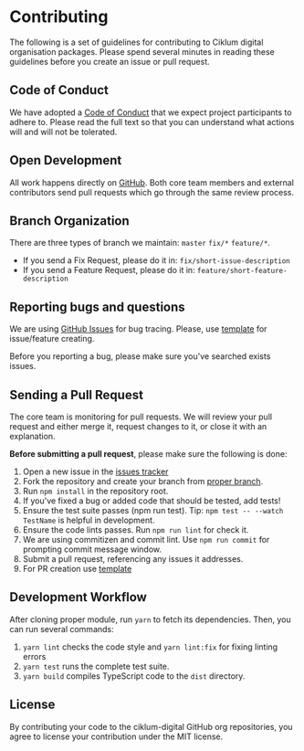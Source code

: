 # Contributing

The following is a set of guidelines for contributing to Ciklum digital organisation packages. Please spend several minutes in reading these guidelines before you create an issue or pull request.

## Code of Conduct

We have adopted a [Code of Conduct](https://github.com/ciklum-digital/module-skeleton/blob/master/CODE_OF_CONDUCT.md) that we expect project participants to adhere to. Please read the full text so that you can understand what actions will and will not be tolerated.

## Open Development

All work happens directly on [GitHub](https://github.com/ciklum-digital). Both core team members and external contributors send pull requests which go through the same review process.

## Branch Organization

There are three types of branch we maintain: `master` `fix/*` `feature/*`.
 
- If you send a Fix Request, please do it in: `fix/short-issue-description`
- If you send a Feature Request, please do it in: `feature/short-feature-description`

## Reporting bugs and questions

We are using [GitHub Issues](https://github.com/ciklum-digital/module-skeleton/issues) for bug tracing. Please, use [template](https://github.com/ciklum-digital/module-skeleton/tree/master/.github/ISSUE_TEMPLATE) for issue/feature creating.

Before you reporting a bug, please make sure you've searched exists issues.

## Sending a Pull Request

The core team is monitoring for pull requests. We will review your pull request and either merge it, request changes to it, or close it with an explanation.

**Before submitting a pull request**, please make sure the following is done:

1. Open a new issue in the [issues tracker](https://github.com/ciklum-digital/module-skeleton/issues)
1. Fork the repository and create your branch from [proper branch](#Branch-Organization).
1. Run `npm install` in the repository root.
1. If you've fixed a bug or added code that should be tested, add tests!
1. Ensure the test suite passes (npm run test). Tip: `npm test -- --watch TestName` is helpful in development.
1. Ensure the code lints passes. Run `npm run lint` for check it.
1. We are using commitizen and commit lint. Use `npm run commit` for prompting commit message window.
1. Submit a pull request, referencing any issues it addresses.
1. For PR creation use [template]([template](https://github.com/ciklum-digital/module-skeleton/tree/master/.github/PULL_REQUEST_TEMPLATE.md))

## Development Workflow

After cloning proper module, run `yarn` to fetch its dependencies. Then, you can run several commands:

1. `yarn lint` checks the code style and `yarn lint:fix` for fixing linting errors
1. `yarn test` runs the complete test suite.
1. `yarn build` compiles TypeScript code to the `dist` directory.

## License

By contributing your code to the ciklum-digital GitHub org repositories, you agree to license your contribution under the MIT license.
